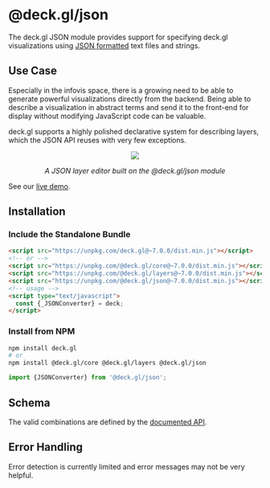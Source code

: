 # @deck.gl/json

The deck.gl JSON module provides support for specifying deck.gl visualizations using [JSON formatted](https://www.json.org/) text files and strings.

## Use Case

Especially in the infovis space, there is a growing need to be able to generate powerful visualizations directly from the backend. Being able to describe a visualization in abstract terms and send it to the front-end for display without modifying JavaScript code can be valuable.

deck.gl supports a highly polished declarative system for describing layers, which the JSON API reuses with very few exceptions.

<div align="center">
  <div>
    <img src="https://raw.github.com/uber-common/deck.gl-data/master/images/docs/json-layers.gif" />
    <p><i>A JSON layer editor built on the @deck.gl/json module</i></p>
  </div>
</div>

See our [live demo](https://deck.gl/json).


## Installation

### Include the Standalone Bundle

```html
<script src="https://unpkg.com/deck.gl@~7.0.0/dist.min.js"></script>
<!-- or -->
<script src="https://unpkg.com/@deck.gl/core@~7.0.0/dist.min.js"></script>
<script src="https://unpkg.com/@deck.gl/layers@~7.0.0/dist.min.js"></script>
<script src="https://unpkg.com/@deck.gl/json@~7.0.0/dist.min.js"></script>
<!-- usage -->
<script type="text/javascript">
  const {_JSONConverter} = deck;
</script>
```

### Install from NPM

```bash
npm install deck.gl
# or
npm install @deck.gl/core @deck.gl/layers @deck.gl/json
```

```js
import {JSONConverter} from '@deck.gl/json';
```

## Schema

The valid combinations are defined by the [documented API](/docs/api-reference/json/json-converter.md).

## Error Handling

Error detection is currently limited and error messages may not be very helpful.
